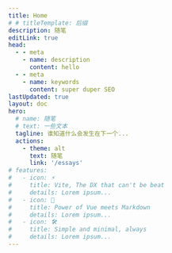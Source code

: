 ```yaml
---
title: Home
# # titleTemplate: 后缀
description: 随笔
editLink: true
head:
  - - meta
    - name: description
      content: hello
  - - meta
    - name: keywords
      content: super duper SEO
lastUpdated: true
layout: doc
hero:
  # name: 随笔
  # text: 一些文本
  tagline: 谁知道什么会发生在下一个...
  actions:
    - theme: alt
      text: 随笔
      link: '/essays'
# features:
#   - icon: ⚡️
#     title: Vite, The DX that can't be beat
#     details: Lorem ipsum...
#   - icon: 🖖
#     title: Power of Vue meets Markdown
#     details: Lorem ipsum...
#   - icon: 🛠️
#     title: Simple and minimal, always
#     details: Lorem ipsum...
---
```


<Home />
